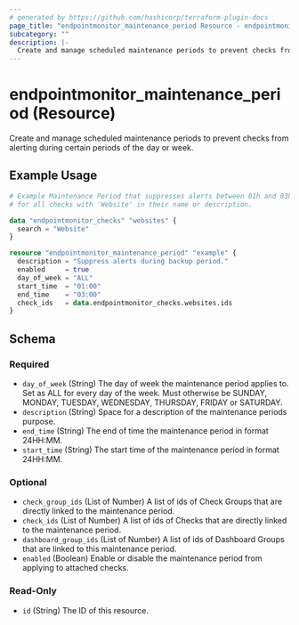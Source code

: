 ```yaml
---
# generated by https://github.com/hashicorp/terraform-plugin-docs
page_title: "endpointmonitor_maintenance_period Resource - endpointmonitor"
subcategory: ""
description: |-
  Create and manage scheduled maintenance periods to prevent checks from alerting during certain periods of the day or week.
---
```


# endpointmonitor_maintenance_period (Resource)

Create and manage scheduled maintenance periods to prevent checks from alerting during certain periods of the day or week.

## Example Usage

```terraform
# Example Maintenance Period that suppresses alerts between 01h and 03h every night 
# for all checks with 'Website' in their name or description.

data "endpointmonitor_checks" "websites" {
  search = "Website"
}

resource "endpointmonitor_maintenance_period" "example" {
  description = "Suppress alerts during backup period."
  enabled     = true
  day_of_week = "ALL"
  start_time  = "01:00"
  end_time    = "03:00"
  check_ids   = data.endpointmonitor_checks.websites.ids
}
```

<!-- schema generated by tfplugindocs -->
## Schema

### Required

- `day_of_week` (String) The day of week the maintenance period applies to. Set as ALL for every day of the week. Must otherwise be SUNDAY, MONDAY, TUESDAY, WEDNESDAY, THURSDAY, FRIDAY or SATURDAY.
- `description` (String) Space for a description of the maintenance periods purpose.
- `end_time` (String) The end of time the maintenance period in format 24HH:MM.
- `start_time` (String) The start time of the maintenance period in format 24HH:MM.

### Optional

- `check_group_ids` (List of Number) A list of ids of Check Groups that are directly linked to the maintenance period.
- `check_ids` (List of Number) A list of ids of Checks that are directly linked to the maintenance period.
- `dashboard_group_ids` (List of Number) A list of ids of Dashboard Groups that are linked to this maintenance period.
- `enabled` (Boolean) Enable or disable the maintenance period from applying to attached checks.

### Read-Only

- `id` (String) The ID of this resource.


